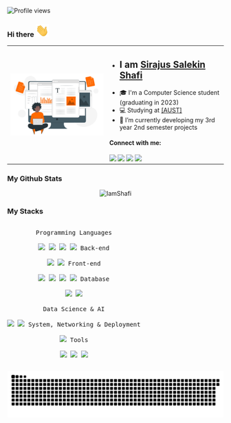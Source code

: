 ![Profile views](https://gpvc.arturio.dev/IamShafi)

### Hi there  <img src="https://raw.githubusercontent.com/ABSphreak/ABSphreak/master/gifs/Hi.gif" height="30" />
<!--
**IamShafi/IamShafi** is a ✨ _special_ ✨ repository because its `README.md` (this file) appears on your GitHub profile.
![Chrome Dino](https://mir-s3-cdn-cf.behance.net/project_modules/max_1200/4ff07986208593.5d9a654e92f36.gif)
-->


  
 
<table>
  <tr>
    <td><img align="right" src="https://raw.githubusercontent.com/gabrlcj/gabrlcj/2aa161dfb942e25ec84396721837dfccc98e08f2/Illustration.svg" alt="Illustration" title="" width=450/></td>
    <td>
      <ul>
        <li><h2 align="left">I am <a href="https://www.linkedin.com/in/iamshafi" target="_blank" rel="noopener noreferrer">Sirajus Salekin Shafi</a> </li>
        <li>🎓 I'm a Computer Science student (graduating in 2023) </li>
        <li>💻 Studying at <a href="https://www.aust.edu"> [AUST] </a></li>
        <li>🌱 I’m currently developing my 3rd year 2nd semester projects </li>
      </ul>
      <h4>Connect with me:</h4>
      <a href="salekin68@gmail.com"><img src="https://img.icons8.com/dusk/40/000000/new-post.png"/></a>
      <a href="https://github.com/IamShafi"><img src="https://img.icons8.com/dusk/40/000000/internet--v1.png"/></a>
      <a href="#"><img src="https://img.icons8.com/dusk/40/000000/twitter-circled.png"/></a>
      <a href="https://www.linkedin.com/in/iamshafi"><img src="https://img.icons8.com/dusk/40/000000/linkedin.png"/></a>
    </td>
  </tr>
  <tr>  </tr>
</table>

### My Github Stats
<p align="center"> <img src="https://github-readme-stats.vercel.app/api?username=IamShafi&show_icons=true&count_private=true&theme=dark" alt="IamShafi" />
  
  
### My Stacks

<p style="display: inline-block;" align="center">
  <kbd>
    <kbd>Programming Languages</kbd>
    <br>
    <br>
    <img width="30px" src="https://img.icons8.com/fluency/48/undefined/python.png" /> 
    <img width="30px" src="https://img.icons8.com/color/48/undefined/c-sharp-logo-2.png" /> 
    <img width="30px" src="https://img.icons8.com/color/48/undefined/java-coffee-cup-logo--v1.png" /> 
    <img width="30px" src="https://img.icons8.com/color/48/undefined/c-plus-plus-logo.png" /> 
  </kbd>
  
  <kbd>
    <kbd>Back-end</kbd>
    <br>
    <br>
    <img width="30px" src="https://cdn.jsdelivr.net/gh/devicons/devicon/icons/dotnetcore/dotnetcore-original.svg" />
    <img width="30px" src="https://img.icons8.com/officel/80/undefined/php-logo.png" />
  </kbd>
  
  <kbd>
    <kbd>Front-end</kbd>
    <br>
    <br>
    <img width="30px" src="https://cdn.jsdelivr.net/gh/devicons/devicon/icons/html5/html5-original.svg" /> 
    <img width="30px" src="https://cdn.jsdelivr.net/gh/devicons/devicon/icons/css3/css3-plain.svg" /> 
    <img width="30px" src="https://cdn.jsdelivr.net/gh/devicons/devicon/icons/bootstrap/bootstrap-plain.svg" /> 
    <img width="30px" src="https://cdn.jsdelivr.net/gh/devicons/devicon/icons/javascript/javascript-original.svg" />
  </kbd>
  
  <kbd>
    <kbd>Database</kbd>
    <br>
    <br>
    <img width="30px" src="https://img.icons8.com/color/96/undefined/mysql-logo.png" />
    <img width="30px" src="https://img.icons8.com/color/96/undefined/firebase.png" />
  </kbd>
  <br>
  <br>
  
  <kbd>
    <kbd>Data Science & AI</kbd>
    <br>
    <br>
    <img width="30px" src="https://cdn.jsdelivr.net/gh/devicons/devicon/icons/numpy/numpy-original.svg" />
    <img width="30px" src="https://cdn.jsdelivr.net/gh/devicons/devicon/icons/pandas/pandas-original.svg" />
  </kbd>
 
  <kbd>
    <kbd>System, Networking & Deployment</kbd>
    <br>
    <br>
<!--     <img width="30px" src="https://cdn.jsdelivr.net/gh/devicons/devicon/icons/heroku/heroku-plain.svg" />
    <img width="30px" src="https://cdn.jsdelivr.net/gh/devicons/devicon/icons/azure/azure-plain.svg" /> -->
    <img width="30px" src="https://cdn.jsdelivr.net/gh/devicons/devicon/icons/git/git-plain.svg" />
<!--     <img width="30px" src="https://cdn.jsdelivr.net/gh/devicons/devicon/icons/docker/docker-plain.svg" /> -->
  </kbd>

  <kbd>
    <kbd>Tools</kbd>
    <br>
    <br>
    <img width="30px" src="https://cdn.jsdelivr.net/gh/devicons/devicon/icons/vscode/vscode-original.svg" />
    <img width="30px" src="https://cdn.jsdelivr.net/gh/devicons/devicon/icons/pycharm/pycharm-original.svg" />
    <img width="30px" src="https://cdn.jsdelivr.net/gh/devicons/devicon/icons/visualstudio/visualstudio-plain.svg" />
  </kbd>
</p>
  
 

![snake gif](https://github.com/TekyaygilFethi/TekyaygilFethi/blob/output/github-contribution-grid-snake.svg)

